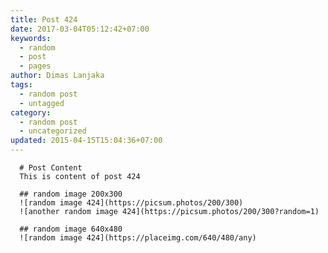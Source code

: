 ```yaml
---
title: Post 424
date: 2017-03-04T05:12:42+07:00
keywords:
  - random
  - post
  - pages
author: Dimas Lanjaka
tags:
  - random post
  - untagged
category:
  - random post
  - uncategorized
updated: 2015-04-15T15:04:36+07:00
---
```


      # Post Content
      This is content of post 424

      ## random image 200x300
      ![random image 424](https://picsum.photos/200/300)
      ![another random image 424](https://picsum.photos/200/300?random=1)

      ## random image 640x480
      ![random image 424](https://placeimg.com/640/480/any)
      